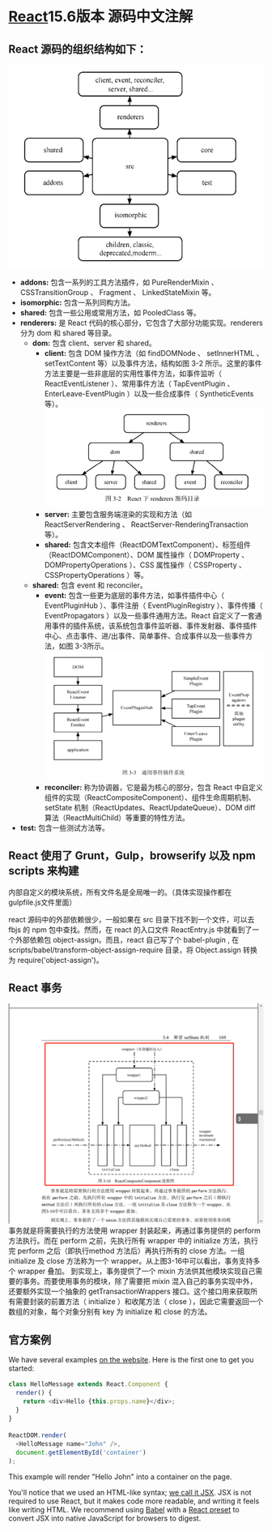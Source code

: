 <!--
 * @文件描述: readme.md文件
 * @公司: thundersdata
 * @作者: 黄建停
 * @Date: 2020-04-10 09:30:55
 * @LastEditors: 黄建停
 * @LastEditTime: 2020-04-26 17:14:07
 -->
# [React](https://facebook.github.io/react/)15.6版本 源码中文注解

## React 源码的组织结构如下：
![avatar](/imgs/mulu.png)

* **addons:** 包含一系列的工具方法插件，如 PureRenderMixin 、 CSSTransitionGroup 、 Fragment 、
LinkedStateMixin 等。
* **isomorphic:** 包含一系列同构方法。
* **shared:** 包含一些公用或常用方法，如 PooledClass 等。
* **renderers:** 是 React 代码的核心部分，它包含了大部分功能实现。renderers 分为 dom 和 shared 等目录。
  * **dom:** 包含 client、server 和 shared。
    * **client:** 包含 DOM 操作方法（如 findDOMNode 、 setInnerHTML 、 setTextContent 等）以及事件方法，结构如图 3-2 所示。这里的事件方法主要是一些非底层的实用性事件方法，如事件监听（ ReactEventListener ）、常用事件方法（ TapEventPlugin 、 EnterLeave-EventPlugin ）以及一些合成事件（ SyntheticEvents 等）。
    ![avatar](/imgs/renderers.png)
    * **server:** 主要包含服务端渲染的实现和方法（如ReactServerRendering 、 ReactServer-RenderingTransaction 等）。
    * **shared:** 包含文本组件（ReactDOMTextComponent）、标签组件（ReactDOMComponent）、DOM 属性操作（ DOMProperty 、 DOMPropertyOperations ）、CSS 属性操作（ CSSProperty 、CSSPropertyOperations ）等。
  * **shared:** 包含 event 和 reconciler。
    * **event:** 包含一些更为底层的事件方法，如事件插件中心（ EventPluginHub ）、事件注册（ EventPluginRegistry ）、事件传播（ EventPropagators ）以及一些事件通用方法。React 自定义了一套通用事件的插件系统，该系统包含事件监听器、事件发射器、事件插件中心、点击事件、进/出事件、简单事件、合成事件以及一些事件方法，如图 3-3所示。
    ![avatar](/imgs/event.png)
    * **reconciler:** 称为协调器，它是最为核心的部分，包含 React 中自定义组件的实现（ReactCompositeComponent）、组件生命周期机制、setState 机制（ReactUpdates、ReactUpdateQueue）、DOM diff 算法（ReactMultiChild）等重要的特性方法。
* **test:** 包含一些测试方法等。

## React 使用了 Grunt，Gulp，browserify 以及 npm scripts 来构建
内部自定义的模块系统，所有文件名是全局唯一的。（具体实现操作都在gulpfile.js文件里面）

react 源码中的外部依赖很少，一般如果在 src 目录下找不到一个文件，可以去 fbjs 的 npm 包中查找。然而，在 react 的入口文件 ReactEntry.js 中就看到了一个外部依赖包 object-assign。而且，react 自己写了个 babel-plugin , 在 scripts/babel/transform-object-assign-require 目录，将 Object.assign 转换为 require('object-assign')。

## React 事务
![avatar](/imgs/perform.png)
事务就是将需要执行的方法使用 wrapper 封装起来，再通过事务提供的 perform 方法执行。而在 perform 之前，先执行所有 wrapper 中的 initialize 方法，执行完 perform 之后（即执行method 方法后）再执行所有的 close 方法。一组 initialize 及 close 方法称为一个 wrapper。从上图3-16中可以看出，事务支持多个 wrapper 叠加。
到实现上，事务提供了一个 mixin 方法供其他模块实现自己需要的事务。而要使用事务的模块，除了需要把 mixin 混入自己的事务实现中外，还要额外实现一个抽象的 getTransactionWrappers 接口。这个接口用来获取所有需要封装的前置方法（ initialize ）和收尾方法（ close ），因此它需要返回一个数组的对象，每个对象分别有 key 为 initialize 和 close 的方法。


## 官方案例

We have several examples [on the website](https://zh-hans.reactjs.org/). Here is the first one to get you started:

```js
class HelloMessage extends React.Component {
  render() {
    return <div>Hello {this.props.name}</div>;
  }
}

ReactDOM.render(
  <HelloMessage name="John" />,
  document.getElementById('container')
);
```

This example will render "Hello John" into a container on the page.

You'll notice that we used an HTML-like syntax; [we call it JSX](https://facebook.github.io/react/docs/introducing-jsx.html). JSX is not required to use React, but it makes code more readable, and writing it feels like writing HTML. We recommend using [Babel](https://babeljs.io/) with a [React preset](https://babeljs.io/docs/plugins/preset-react/) to convert JSX into native JavaScript for browsers to digest.

